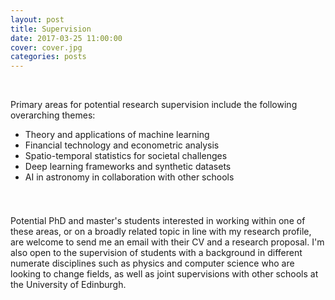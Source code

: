 ```yaml
---
layout: post
title: Supervision
date: 2017-03-25 11:00:00
cover: cover.jpg
categories: posts
---
```


<br>

Primary areas for potential research supervision include the following overarching themes:

<!--
* Applied machine learning
* Humanitarian analytics
* Financial economics
* Criminal justice
-->

<!--
* Applied machine learning
* Financial econometrics
* Geospatial analysis
* Criminal justice
-->

<!--
* Bayesian inference and applied machine learning
* Geospatial statistics and time series analysis
* Financial technology and econometrics
* Criminology and criminal justice
-->

<!--
* Pure and applied machine and deep learning
* Bayesian inference and generative models
* Financial technology and econometrics
* Spatio-temporal analysis in society
* Cosmology and galaxy evolution
-->

<!--
* Machine learning and generative modelling
* Bayesian inference and sampling methods
* Financial technology and econometrics
* Spatio-temporal analysis applications
-->

* Theory and applications of machine learning
* Financial technology and econometric analysis
* Spatio-temporal statistics for societal challenges
* Deep learning frameworks and synthetic datasets
* AI in astronomy in collaboration with other schools

<div style="height:25px;font-size:1px;">&nbsp;</div>

Potential PhD and master's students interested in working within one of these areas, or on a broadly related topic in line with my research profile, are welcome to send me an email with their CV and a research proposal. I'm also open to the supervision of students with a background in different numerate disciplines such as physics and computer science who are looking to change fields, as well as joint supervisions with other schools at the University of Edinburgh.

<!--
I'm likely to ignore expressions of interest written by generative AI programmes.
-->

<br>
